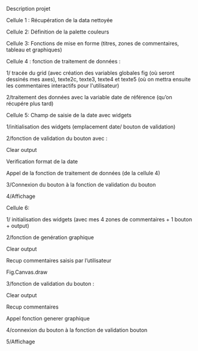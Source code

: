Description projet  

Cellule 1 : Récupération de la data nettoyée  

Cellule 2: Définition de la palette couleurs   

Cellule 3: Fonctions de mise en forme (titres, zones de commentaires, tableau et graphiques)  

Cellule 4 : fonction de traitement de données :  

1/ tracée du grid (avec création des variables globales fig (où seront dessinés mes axes), texte2c, texte3, texte4 et texte5 (où on mettra ensuite les commentaires interactifs pour l'utilisateur)  

2/traitement des données avec la variable date de référence (qu’on récupére plus tard) 

Cellule 5: Champ de saisie de la date avec widgets 

1/initialisation des widgets (emplacement date/ bouton de validation) 

2/fonction de validation du bouton avec :  

Clear output 

Verification format de la date  

Appel de la fonction de traitement de données (de la cellule 4)  

3/Connexion du bouton à la fonction de validation du bouton  

4/Affichage  


Cellule 6:  

1/ initialisation des widgets (avec mes 4 zones de commentaires + 1 bouton + output)  

2/fonction de genération graphique  

Clear output 

Recup commentaires saisis par l’utilisateur  

Fig.Canvas.draw  

3/fonction de validation du bouton :    

Clear output  

Recup commentaires  

Appel fonction generer graphique   

4/connexion du bouton à la fonction de validation bouton  

5/Affichage  
